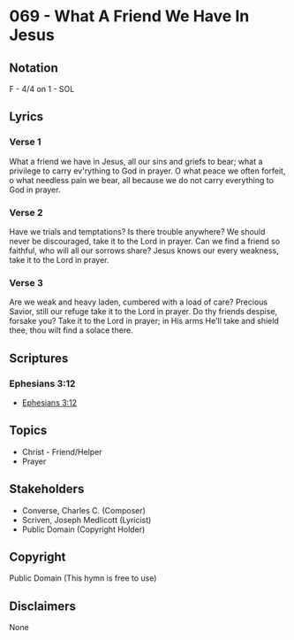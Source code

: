 # 069 - What A Friend We Have In Jesus

## Notation

F - 4/4 on 1 - SOL

## Lyrics

### Verse 1

What a friend we have in Jesus, all our sins and griefs to bear; what a privilege to carry ev'rything to God in prayer. O what peace we often forfeit, o what needless pain we bear, all because we do not carry everything to God in prayer.

### Verse 2

Have we trials and temptations? Is there trouble anywhere? We should never be discouraged, take it to the Lord in prayer. Can we find a friend so faithful, who will all our sorrows share? Jesus knows our every weakness, take it to the Lord in prayer.

### Verse 3

Are we weak and heavy laden, cumbered with a load of care? Precious Savior, still our refuge take it to the Lord in prayer. Do thy friends despise, forsake you? Take it to the Lord in prayer; in His arms He'll take and shield thee, thou wilt find a solace there.


## Scriptures

### Ephesians 3:12

- [Ephesians 3:12](https://www.biblegateway.com/passage/?search=Ephesians%203%3A12)


## Topics

- Christ - Friend/Helper
- Prayer

## Stakeholders

- Converse, Charles C. (Composer)
- Scriven, Joseph Medlicott (Lyricist)
- Public Domain (Copyright Holder)

## Copyright

Public Domain
(This hymn is free to use)

## Disclaimers

None

